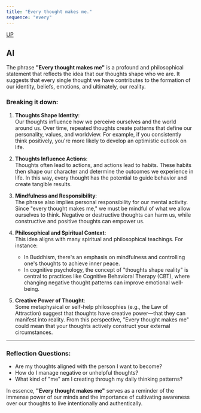 ```yaml
---
title: "Every thought makes me."
sequence: "every"
---
```


[UP](/thyself/thyself-home.html)

## AI

The phrase **"Every thought makes me"** is a profound and philosophical statement
that reflects the idea that our thoughts shape who we are.
It suggests that every single thought we have contributes to
the formation of our identity, beliefs, emotions, and ultimately, our reality.

### Breaking it down:

1. **Thoughts Shape Identity**:  
   Our thoughts influence how we perceive ourselves and the world around us. Over time, repeated thoughts create patterns that define our personality, values, and worldview. For example, if you consistently think positively, you're more likely to develop an optimistic outlook on life.

2. **Thoughts Influence Actions**:  
   Thoughts often lead to actions, and actions lead to habits. These habits then shape our character and determine the outcomes we experience in life. In this way, every thought has the potential to guide behavior and create tangible results.

3. **Mindfulness and Responsibility**:  
   The phrase also implies personal responsibility for our mental activity. Since "every thought makes me," we must be mindful of what we allow ourselves to think. Negative or destructive thoughts can harm us, while constructive and positive thoughts can empower us.

4. **Philosophical and Spiritual Context**:  
   This idea aligns with many spiritual and philosophical teachings. For instance:
    - In Buddhism, there's an emphasis on mindfulness and controlling one's thoughts to achieve inner peace.
    - In cognitive psychology, the concept of "thoughts shape reality" is central to practices like Cognitive Behavioral Therapy (CBT), where changing negative thought patterns can improve emotional well-being.

5. **Creative Power of Thought**:  
   Some metaphysical or self-help philosophies (e.g., the Law of Attraction) suggest that thoughts have creative power—that they can manifest into reality. From this perspective, "Every thought makes me" could mean that your thoughts actively construct your external circumstances.

---

### Reflection Questions:
- Are my thoughts aligned with the person I want to become?
- How do I manage negative or unhelpful thoughts?
- What kind of "me" am I creating through my daily thinking patterns?

In essence, **"Every thought makes me"** serves as a reminder of the immense power of our minds and
the importance of cultivating awareness over our thoughts to live intentionally and authentically.
